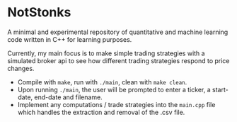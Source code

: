 # NotStonks

A minimal and experimental repository of quantitative and machine learning code written in C++ for learning purposes.

Currently, my main focus is to make simple trading strategies with a simulated broker api to see how different trading strategies respond to price changes.

- Compile with `make`, run with `./main`, clean with `make clean`.
- Upon running `./main`, the user will be prompted to enter a ticker, a start-date, end-date and filename.
- Implement any computations / trade strategies into the `main.cpp` file which handles the extraction and removal of the .csv file.
